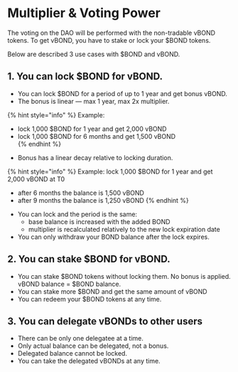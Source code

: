 # Multiplier & Voting Power

The voting on the DAO will be performed with the non-tradable vBOND tokens. To get vBOND, you have to stake or lock your $BOND tokens.

Below are described 3 use cases with $BOND and vBOND.

## **1. You can lock $BOND for vBOND.**

* You can lock $BOND for a period of up to 1 year and get bonus vBOND.
* The bonus is linear — max 1 year, max 2x multiplier. 

{% hint style="info" %}
Example:   
- lock 1,000 $BOND for 1 year and get 2,000 vBOND  
- lock 1,000 $BOND for 6 months and get 1,500 vBOND  
{% endhint %}

* Bonus has a linear decay relative to locking duration. 

{% hint style="info" %}
Example: lock 1,000 $BOND for 1 year and get 2,000 vBOND at T0  
- after 6 months the balance is 1,500 vBOND  
- after 9 months the balance is 1,250 vBOND
{% endhint %}

* You can lock and the period is the same:
  * base balance is increased with the added BOND
  * multiplier is recalculated relatively to the new lock expiration date
* You can only withdraw your BOND balance after the lock expires.

## **2. You can stake $BOND for vBOND.**

* You can stake $BOND tokens without locking them. No bonus is applied. vBOND balance = $BOND balance.
* You can stake more $BOND and get the same amount of vBOND
* You can redeem your $BOND tokens at any time.

## **3. You can delegate vBONDs to other users**

* There can be only one delegatee at a time.
* Only actual balance can be delegated, not a bonus.
* Delegated balance cannot be locked.
* You can take the delegated vBONDs at any time.

